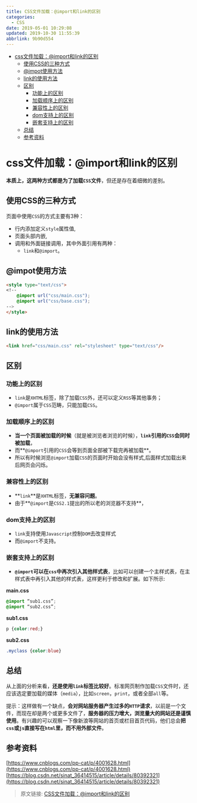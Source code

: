 ```yaml
---
title: CSS文件加载：@import和link的区别
categories: 
  - CSS
date: 2019-05-01 10:29:08
updated: 2019-10-30 11:55:39
abbrlink: 9b90d554
---
```

- [css文件加载：@import和link的区别](/blog/html/9b90d554/#css文件加载：-import和link的区别)
    - [使用CSS的三种方式](/blog/html/9b90d554/#使用CSS的三种方式)
    - [@impot使用方法](/blog/html/9b90d554/#-impot使用方法)
    - [link的使用方法](/blog/html/9b90d554/#link的使用方法)
    - [区别](/blog/html/9b90d554/#区别)
        - [功能上的区别](/blog/html/9b90d554/#功能上的区别)
        - [加载顺序上的区别](/blog/html/9b90d554/#加载顺序上的区别)
        - [兼容性上的区别](/blog/html/9b90d554/#兼容性上的区别)
        - [dom支持上的区别](/blog/html/9b90d554/#dom支持上的区别)
        - [嵌套支持上的区别](/blog/html/9b90d554/#嵌套支持上的区别)
    - [总结](/blog/html/9b90d554/#总结)
    - [参考资料](/blog/html/9b90d554/#参考资料)

<!--more-->
<script src="https://cdn.bootcss.com/jquery/3.4.0/jquery.slim.min.js"></script>
<script>$(document).ready(function () {$(".post-body > ul:nth-child(1)").hide();});</script>

<!--end-->
# css文件加载：@import和link的区别 #
**本质上，这两种方式都是为了加载`CSS`文件**，但还是存在着细微的差别。
## 使用CSS的三种方式 ##
页面中使用`CSS`的方式主要有3种：
- 行内添加定义`style`属性值,
- 页面头部内嵌,
- 调用和外面链接调用，其中外面引用有两种：
    - `link`和`@import`。

## @impot使用方法 ##
```html
<style type="text/css">
<!--
    @import url("css/main.css");
    @import url("css/base.css");
-->
</style>
```
## link的使用方法 ##
```html
<link href="css/main.css" rel="stylesheet" type="text/css"/>
```
## 区别 ##
### 功能上的区别 ###
- `link`是`XHTML`标签，除了加载`CSS`外，还可以定义`RSS`等其他事务；
- `@import`属于`CSS`范畴，只能加载`CSS`。

### 加载顺序上的区别 ###
- **当一个页面被加载的时候**（就是被浏览者浏览的时候），**`link`引用的`CSS`会同时被加载**，
- 而**`@import`引用的`CSS`会等到页面全部被下载完再被加载**。
- 所以有时候浏览`@import`加载`CSS`的页面时开始会没有样式,后面样式加载出来后网页会闪烁。

### 兼容性上的区别 ###
- **`link`**是`XHTML`标签，**无兼容问题**。
- 由于**`@import`是`CSS2.1`提出的所以老的浏览器不支持**，

### dom支持上的区别 ###
- `link`支持使用`Javascript`控制`DOM`去改变样式
- 而`@import`不支持。

### 嵌套支持上的区别 ###
- **`@import`可以在`css`中再次引入其他样式表**，比如可以创建一个主样式表，在主样式表中再引入其他的样式表，这样更利于修改和扩展。如下所示:

**main.css**
```css
@import “sub1.css”;
@import “sub2.css”;
```
**sub1.css**
```css
p {color:red;}
```
**sub2.css**
```css
.myclass {color:blue}
```
## 总结 ##
从上面的分析来看，**还是使用`link`标签比较好**。标准网页制作加载`CSS`文件时，还应该选定要加载的媒体（`media`），比如`screen`，`print`，或者全部`all`等。

提示：这样做有一个缺点，**会对网站服务器产生过多的`HTTP`请求**，以前是一个文件，而现在却是两个或更多文件了，**服务器的压力增大，浏览量大的网站还是谨慎使用**。有兴趣的可以观察一下像新浪等网站的首页或栏目首页代码，他们总会**把`css`或`js`直接写在`html`里，而不用外部文件**。

## 参考资料 ##
[https://www.cnblogs.com/pp-cat/p/4001628.html](https://www.cnblogs.com/pp-cat/p/4001628.html)
[https://blog.csdn.net/sinat_36414515/article/details/80392321](https://blog.csdn.net/sinat_36414515/article/details/80392321)

>原文链接: [CSS文件加载：@import和link的区别](https://lanlan2017.github.io/blog/9b90d554/)